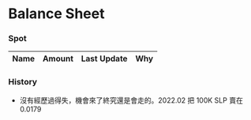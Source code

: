 # Balance Sheet

### Spot
|Name|Amount|Last Update|Why|
|---|---|---|---|


### History
- 沒有經歷過得失，機會來了終究還是會走的。2022.02 把 100K SLP 賣在 0.0179
